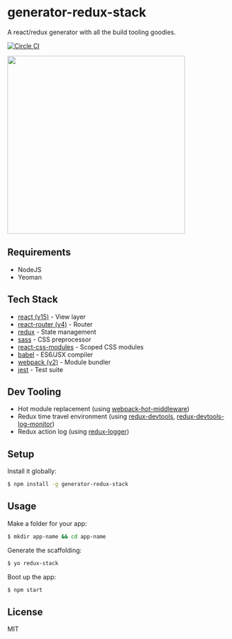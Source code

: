 # generator-redux-stack

A react/redux generator with all the build tooling goodies.

[![Circle CI](https://circleci.com/gh/zakangelle/generator-redux-stack/tree/master.svg?style=shield)](https://circleci.com/gh/zakangelle/generator-redux-stack/tree/master)

<img src='https://dl.dropboxusercontent.com/s/4w9bsn1ti8zbz7b/octo.png' width='400px'>

## Requirements

+ NodeJS
+ Yeoman

## Tech Stack

* [react (v15)](https://facebook.github.io/react/) - View layer
* [react-router (v4)](https://reacttraining.com/react-router/web/guides/quick-start) - Router
* [redux](https://github.com/reactjs/redux) - State management
* [sass](http://sass-lang.com/) - CSS preprocessor
* [react-css-modules](https://github.com/gajus/react-css-modules) - Scoped CSS modules
* [babel](https://babeljs.io/) - ES6/JSX compiler
* [webpack (v2)](https://webpack.github.io/) - Module bundler
* [jest](https://facebook.github.io/jest/) - Test suite

## Dev Tooling

* Hot module replacement (using [webpack-hot-middleware](https://github.com/glenjamin/webpack-hot-middleware))
* Redux time travel environment (using [redux-devtools](https://github.com/gaearon/redux-devtools), [redux-devtools-log-monitor](https://github.com/gaearon/redux-devtools-log-monitor))
* Redux action log (using [redux-logger](https://github.com/evgenyrodionov/redux-logger))

## Setup

Install it globally:

```sh
$ npm install -g generator-redux-stack
```

## Usage

Make a folder for your app:

```sh
$ mkdir app-name && cd app-name
```

Generate the scaffolding:

```sh
$ yo redux-stack
```

Boot up the app:

```sh
$ npm start
```

## License

MIT
